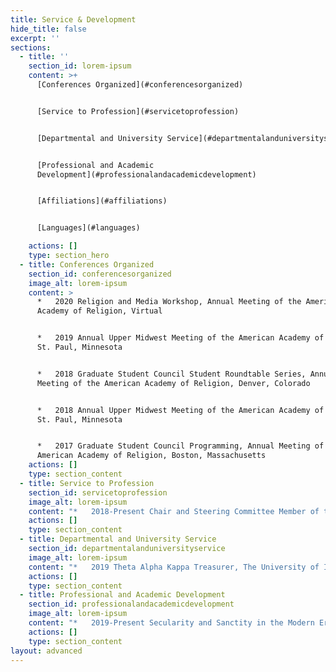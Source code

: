 ```yaml
---
title: Service & Development
hide_title: false
excerpt: ''
sections:
  - title: ''
    section_id: lorem-ipsum
    content: >+
      [Conferences Organized](#conferencesorganized)


      [Service to Profession](#servicetoprofession)


      [Departmental and University Service](#departmentalanduniversityservice)


      [Professional and Academic
      Development](#professionalandacademicdevelopment)


      [Affiliations](#affiliations)


      [Languages](#languages)

    actions: []
    type: section_hero
  - title: Conferences Organized
    section_id: conferencesorganized
    image_alt: lorem-ipsum
    content: >
      *   2020 Religion and Media Workshop, Annual Meeting of the American
      Academy of Religion, Virtual


      *   2019 Annual Upper Midwest Meeting of the American Academy of Religion,
      St. Paul, Minnesota


      *   2018 Graduate Student Council Student Roundtable Series, Annual
      Meeting of the American Academy of Religion, Denver, Colorado


      *   2018 Annual Upper Midwest Meeting of the American Academy of Religion,
      St. Paul, Minnesota


      *   2017 Graduate Student Council Programming, Annual Meeting of the
      American Academy of Religion, Boston, Massachusetts
    actions: []
    type: section_content
  - title: Service to Profession
    section_id: servicetoprofession
    image_alt: lorem-ipsum
    content: "*   2018-Present Chair and Steering Committee Member of the Religion and Media Workshop of the American Academy of Religion\n\n*   2019 Peer Reviewer for Communication, Culture and Critique\n\n*   2017-2019\tStudent Director of the Upper Midwest Region of the American Academy of Religion\n\n*   2018 Peer Reviewer for Contemporary Women’s Writing\n"
    actions: []
    type: section_content
  - title: Departmental and University Service
    section_id: departmentalanduniversityservice
    image_alt: lorem-ipsum
    content: "*   2019 Theta Alpha Kappa Treasurer, The University of Iowa\n\n*   2015-2018\tGraduate Student Critical Theory Reading Group Coordinator, The University of Iowa\n\n*   2015-2018\tReligion Graduate Student Organization (RGSO), The University of Iowa\n\n    *   Co-Coordinator, 2017-2018\n\n    *   Faculty Committee Representative, 2016-2018\n\n    *   Graduate Student Mentor, 2016-2017\n\n    *   Secretary/Treasurer, 2016\n\n    *   Social Event Chair, 2015-2016\n\n*   2016-2017\tUI Council on the Status of Women Member, The University of Iowa\n\n*   2015 Advanced Graduate Student Workshop Leader, The University of Iowa\n"
    actions: []
    type: section_content
  - title: Professional and Academic Development
    section_id: professionalandacademicdevelopment
    image_alt: lorem-ipsum
    content: "*   2019-Present Secularity and Sanctity in the Modern Era Working Group, Obermann Center, The University of Iowa\n\n<!---->\n\n*   2015-2020\tGraduate Student Critical Theory Reading Group, The University of Iowa\n\n<!---->\n\n*   2020 Humanities for the Public Good Networking Workshop, Obermann Center, The University of Iowa\n\n<!---->\n\n*   2020 Bridging the Gap: What I Said vs. What They Heard Workshop, The University of Iowa\n\n<!---->\n\n*   2019 Social Justice and Vulnerability in the Classroom Workshop, The University of Iowa\n\n<!---->\n\n*   2019 Managing the Market Summer Professional Development Series, The University of Iowa\n\n<!---->\n\n*   2018 Summer Doctoral Seminar with Bonnie Dow, Wayne State University\n\n<!---->\n\n*   2018 Dissertation Writing Summer Camp, The University of Iowa\n\n<!---->\n\n*   2018 Grant and Fellowship Writing Seminar, The University of Iowa\n\n<!---->\n\n*   2016 Iowa N.E.W. Leadership Institute, The University of Iowa\n"
    actions: []
    type: section_content
layout: advanced
---
```

